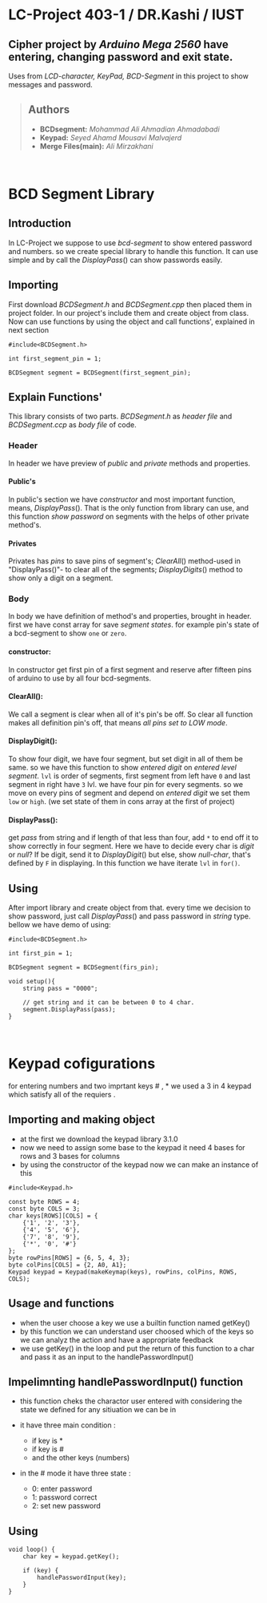 # LC-Project 403-1 / DR.Kashi / IUST
## Cipher project by *Arduino Mega 2560* have entering, changing password and exit state.
Uses from *LCD-character, KeyPad, BCD-Segment* in this project to show messages and password.

> ## Authors
> - **BCDsegment:** _Mohammad Ali Ahmadian Ahmadabadi_
> - **Keypad:** _Seyed Ahamd Mousavi Malvajerd_
> - **Merge Files(main):** _Ali Mirzakhani_

</br>

# BCD Segment Library
## Introduction
In LC-Project we suppose to use *bcd-segment* to show entered password and numbers. so we create special library to handle this function.
It can use simple and by call the $DisplayPass()$ can show passwords easily.

## Importing
First download $BCDSegment.h$ and $BCDSegment.cpp$ then placed them in project folder.
In our project's include them and create object from class. 
Now can use functions by using the object and call functions', explained in next section
```cpp:
#include<BCDSegment.h>

int first_segment_pin = 1;

BCDSegment segment = BCDSegment(first_segment_pin);
```

## Explain Functions'
This library consists of two parts. $BCDSegment.h$ as *header file* and $BCDSegment.ccp$ as *body file* of code.
### Header
In header we have preview of $public$ and $private$ methods and properties.
#### Public's
In public's section we have $constructor$ and most important function, means, $DisplayPass()$. That is the only function from library can use, and this function *show password* on segments with the helps of other private method's.
#### Privates
Privates has $pins$ to save pins of segment's; $ClearAll()$ method-used in "DisplayPass()"- to clear all of the segments; $DisplayDigits()$ method to show only a digit on a segment.

### Body
In body we have definition of method's and properties, brought in header.
first we have const array for save *segment states*. for example pin's state of a bcd-segment to show `one` or `zero`.

#### constructor:
In constructor get first pin of a first segment and reserve after fifteen pins of arduino to use by all four bcd-segments.

#### ClearAll():
We call a segment is clear when all of it's pin's be off.
So clear all function makes all definition pin's off, that means *all pins set to LOW mode*.

#### DisplayDigit():
To show four digit, we have four segment, but set digit in all of them be same. so we have this function to show *entered digit* on *entered level segment*.
`lvl` is order of segments, first segment from left have `0` and last segment in right have `3` lvl.
we have four pin for every segments. so we move on every pins of segment and depend on *entered digit* we set them `low` or `high`. (we set state of them in cons array at the first of project)

#### DisplayPass():
get $pass$ from string and if length of that less than four, add `*` to end off it to show correctly in four segment.
Here we have to decide every char is *digit* or *null*?
If be digit, send it to $DisplayDigit()$ but else, show *null-char*, that's defined by `F` in displaying.
 In this function we have iterate `lvl` in `for()`.


## Using
After import library and create object from that.
every time we decision to show password, just call $DisplayPass()$ and pass password in *string* type.
bellow we have demo of using:
```cpp:
#include<BCDSegment.h>

int first_pin = 1;

BCDSegment segment = BCDSegment(firs_pin);

void setup(){
	string pass = "0000";

	// get string and it can be between 0 to 4 char.
	segment.DisplayPass(pass);
}
```
<br>

# Keypad cofigurations
for entering numbers and two imprtant keys # , * we used a 3 in 4 keypad which satisfy all of the requiers .

## Importing and making object
- at the first we download the keypad library 3.1.0
- now we need to assign some base to the keypad it need 4 bases for rows and 3 bases for columns
- by using the constructor of the keypad now we can make an instance of this

```cpp:
#include<Keypad.h>

const byte ROWS = 4; 
const byte COLS = 3; 
char keys[ROWS][COLS] = {
    {'1', '2', '3'},
    {'4', '5', '6'},
    {'7', '8', '9'},
    {'*', '0', '#'}
};
byte rowPins[ROWS] = {6, 5, 4, 3};
byte colPins[COLS] = {2, A0, A1};
Keypad keypad = Keypad(makeKeymap(keys), rowPins, colPins, ROWS, COLS);
```

## Usage and functions

- when the user choose a key we use a builtin function named getKey()
- by this function we can understand user choosed which of the keys so we can analyz the action and have a appropriate feedback
- we use getKey() in the loop and put the return of this function to a char and pass it as an input to the handlePasswordInput()

## Impelimnting handlePasswordInput() function

- this function cheks the charactor user entered with considering the state we defined for any sitiuation we can be in
* it have three main condition :
  * if key is *
  * if key is #
  * and the other keys (numbers)

* in the # mode it have three state :
  * 0: enter password
  * 1: password correct
  * 2: set new password

## Using

```cpp:
void loop() {
    char key = keypad.getKey();

    if (key) {
        handlePasswordInput(key);
    }
}
```

